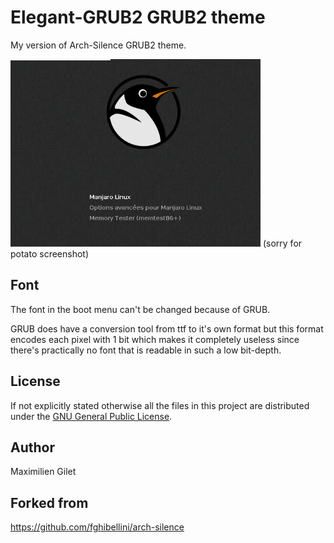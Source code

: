 
# Elegant-GRUB2 GRUB2 theme

My version of Arch-Silence GRUB2 theme.

<img src="./preview.png" width="400">
(sorry for potato screenshot)

## Font

The font in the boot menu can't be changed because of GRUB.

GRUB does have a conversion tool from ttf to it's own format but this format encodes each pixel with 1 bit
which makes it completely useless since there's practically no font that is readable in such a low bit-depth.

## License

If not explicitly stated otherwise all the files in this project are distributed under the [GNU General Public License](./COPYING).

## Author

Maximilien Gilet

## Forked from

https://github.com/fghibellini/arch-silence
